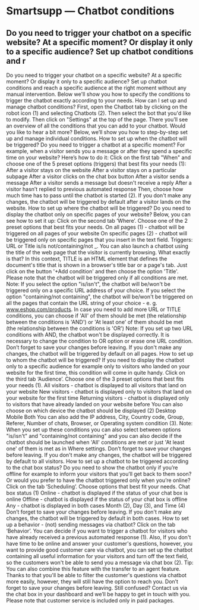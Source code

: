 # Smartsupp — Chatbot conditions
## Do you need to trigger your chatbot on a specific website? At a specific moment? Or display it only to a specific audience? Set up chatbot conditions and r
Do you need to trigger your chatbot on a specific website? At a specific moment? Or display it only to a specific audience? Set up chatbot conditions and reach a specific audience at the right moment without any manual intervention.
Below we'll show you how to specify the conditions to trigger the chatbot exactly according to your needs.
How can I set up and manage chatbot conditions?
First, open the Chatbot tab by clicking on the robot icon (1) and selecting Chatbots (2). Then select the bot that you'd like to modify. 
Then click on "Settings" at the top of the page. 
There you’ll see an overview of all the conditions that you can add to your chatbot. Would you like to hear a bit more? Below, we’ll show you how to step-by-step set up and manage individual conditions. 
How to set up when the chatbot will be triggered?
Do you need to trigger a chatbot at a specific moment? For example, when a visitor sends you a message or after they spend a specific time on your website? Here’s how to do it: 
Click on the first tab "When" and choose one of the 5 preset options (triggers) that best fits your needs (1):
After a visitor stays on the website
After a visitor stays on a particular subpage
After a visitor clicks on the chat box button
After a visitor sends a message
After a visitor sends a message but doesn't receive a reply
After a visitor hasn’t replied to previous automated response
Then, choose how much time has to pass until the chatbot is started (2).
If you don't make any changes, the chatbot will be triggered by default after a visitor lands on the website.
How to set up where the chatbot will be triggered?
Do you need to display the chatbot only on specific pages of your website? Below, you can see how to set it up: 
Click on the second tab ‘Where’. Choose one of the 2 preset options that best fits your needs.
On all pages (1) - chatbot will be triggered on all pages of your website 
On specific pages (2) - chatbot will be triggered only on specific pages that you insert in the text field. Triggers: URL or Title is/is not/containing/not _. 
You can also launch a chatbot using the title of the web page that the visitor is currently browsing. What exactly is that? In this context, TITLE is an HTML element that defines the document's title that is shown in a browser's title bar or a page's tab. Just click on the button '+Add condition' and then choose the option 'Title'.
Please note that the chatbot will be triggered only if all conditions are met.
Note: If you select the option "is/isn't", the chatbot will be/won't be triggered only on a specific URL address of your choice. If you select the option "containing/not containing", the chatbot will be/won't be triggered on all the pages that contain the URL string of your choice - e. g. www.eshop.com/products.
In case you need to add more URL or TITLE conditions, you can choose if 'All' of them should be met (the relationship between the conditions is 'AND') or 'At least one' of them should be met (the relationship between the conditions is 'OR')
Note: If you set up two URL conditions with AND, the chatbot won't be displayed correctly. It is necessary to change the condition to OR option or erase one URL condition.
Don’t forget to save your changes before leaving. 
If you don't make any changes, the chatbot will be triggered by default on all pages.
How to set up to whom the chatbot will be triggered?
If you need to display the chatbot only to a specific audience for example only to visitors who landed on your website for the first time, this condition will come in quite handy. 
Click on the third tab ‘Audience’. Choose one of the 3 preset options that best fits your needs (1).
All visitors - chatbot is displayed to all visitors that land on your website
New visitors - chatbot is displayed only to visitors that land on your website for the first time 
Returning visitors - chatbot is displayed only to visitors that have already landed on your website before
You can also choose on which device the chatbot should be displayed (2)
Desktop
Mobile
Both
You can also add the IP address, City, Country code, Group, Referer, Number of chats, Browser, or Operating system condition (3). 
Note: When you set up these conditions you can also select between options "is/isn't" and "containing/not containing" and you can also decide if the chatbot should be launched when 'All' conditions are met or just 'At least one' of them is met as in Where settings. 
Don’t forget to save your changes before leaving. 
If you don't make any changes, the chatbot will be triggered by default to all visitors.
How to set up a chatbot to be triggered according to the chat box status?
Do you need to show the chatbot only if you’re offline for example to inform your visitors that you’ll get back to them soon? Or would you prefer to have the chatbot triggered only when you’re online? 
Click on the tab ‘Scheduling’. Choose options that best fit your needs. 
Chat box status (1)
Online - chatbot is displayed if the status of your chat box is online
Offline - chatbot is displayed if the status of your chat box is offline 
Any - chatbot is displayed in both cases 
Month (2), Day (3), and Time (4)
Don’t forget to save your changes before leaving. 
If you don't make any changes, the chatbot will be triggered by default in both cases.
How to set up a behavior - (not) sending messages via chatbot?
Click on the tab ‘Behavior’.
You can decide if you want to trigger a chatbot for visitors who have already received a previous automated response (1).
Also, If you don't have time to be online and answer your customer's questions, however, you want to provide good customer care via chatbot, you can set up the chatbot containing all useful information for your visitors and turn off the text field, so the customers won't be able to send you a message via chat box (2).
Tip: You can also combine this feature with the transfer to an agent feature. Thanks to that you'll be able to filter the customer's questions via chatbot more easily, however, they will still have the option to reach you.
Don’t forget to save your changes before leaving. 
Still confused? Contact us via the chat box in your dashboard and we’ll be happy to get in touch with you. Please note that customer service is included only in paid packages.

